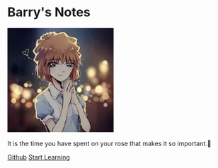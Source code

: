 # Barry's Notes
![logo](ai.jpg)

It is the time you have spent on your rose that makes it so important.:rose:

[Github](https://github.com/Barry-Yellow/barry-yellow.github.io)
[Start Learning](_sidebar.md)
